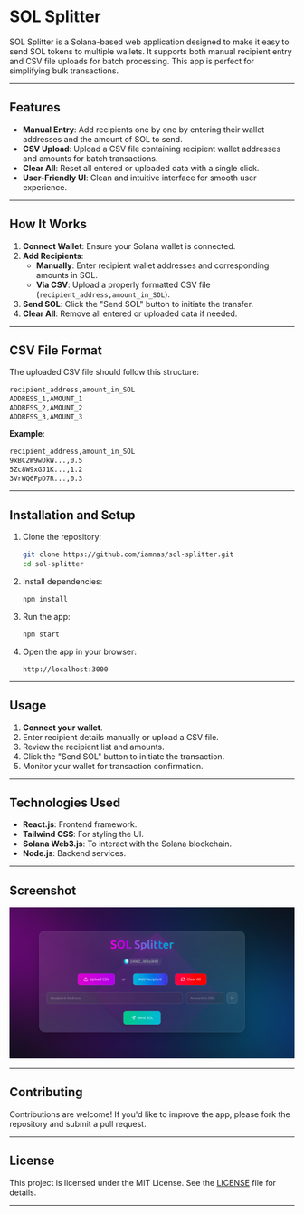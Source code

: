 # SOL Splitter

SOL Splitter is a Solana-based web application designed to make it easy to send SOL tokens to multiple wallets. It supports both manual recipient entry and CSV file uploads for batch processing. This app is perfect for simplifying bulk transactions.

---

## Features

- **Manual Entry**: Add recipients one by one by entering their wallet addresses and the amount of SOL to send.
- **CSV Upload**: Upload a CSV file containing recipient wallet addresses and amounts for batch transactions.
- **Clear All**: Reset all entered or uploaded data with a single click.
- **User-Friendly UI**: Clean and intuitive interface for smooth user experience.

---

## How It Works

1. **Connect Wallet**: Ensure your Solana wallet is connected.
2. **Add Recipients**:
   - **Manually**: Enter recipient wallet addresses and corresponding amounts in SOL.
   - **Via CSV**: Upload a properly formatted CSV file (`recipient_address,amount_in_SOL`).
3. **Send SOL**: Click the "Send SOL" button to initiate the transfer.
4. **Clear All**: Remove all entered or uploaded data if needed.

---

## CSV File Format

The uploaded CSV file should follow this structure:

```csv
recipient_address,amount_in_SOL
ADDRESS_1,AMOUNT_1
ADDRESS_2,AMOUNT_2
ADDRESS_3,AMOUNT_3
```

**Example**:
```csv
recipient_address,amount_in_SOL
9xBC2W9wDkW...,0.5
5Zc8W9xGJ1K...,1.2
3VrWQ6FpD7R...,0.3
```

---

## Installation and Setup

1. Clone the repository:
   ```bash
   git clone https://github.com/iamnas/sol-splitter.git
   cd sol-splitter
   ```

2. Install dependencies:
   ```bash
   npm install
   ```

3. Run the app:
   ```bash
   npm start
   ```

4. Open the app in your browser:
   ```
   http://localhost:3000
   ```

---

## Usage

1. **Connect your wallet**.
2. Enter recipient details manually or upload a CSV file.
3. Review the recipient list and amounts.
4. Click the "Send SOL" button to initiate the transaction.
5. Monitor your wallet for transaction confirmation.

---

## Technologies Used

- **React.js**: Frontend framework.
- **Tailwind CSS**: For styling the UI.
- **Solana Web3.js**: To interact with the Solana blockchain.
- **Node.js**: Backend services.

---

## Screenshot

![SOL Splitter UI](./src/assets/sol-splitter-ui.png)

---

## Contributing

Contributions are welcome! If you'd like to improve the app, please fork the repository and submit a pull request.

---

## License

This project is licensed under the MIT License. See the [LICENSE](./LICENSE) file for details.

---